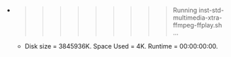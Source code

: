 * >>>>>>>>> Running inst-std-multimedia-xtra-ffmpeg-ffplay.sh ...
  * Disk size = 3845936K. Space Used = 4K. Runtime = 00:00:00:00.
